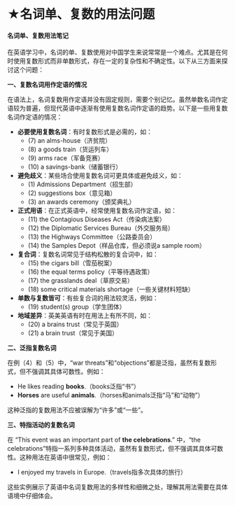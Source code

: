 # ★名词单、复数的用法问题

#### 名词单、复数用法笔记

在英语学习中，名词的单、复数使用对中国学生来说常常是一个难点。尤其是在何时使用复数形式而非单数形式，存在一定的复杂性和不确定性。以下从三方面来探讨这个问题：

**一、复数名词用作定语的情况**

在语法上，名词复数用作定语并没有固定规则，需要个别记忆。虽然单数名词作定语较为普遍，但现代英语中逐渐有使用复数名词作定语的趋势。以下是一些用复数名词作定语的情况：

* **必要使用复数名词**：有时复数形式是必需的，如：
  * (7) an alms-house（济贫院）
  * (8) a goods train（货运列车）
  * (9) arms race（军备竞赛）
  * (10) a savings-bank（储蓄银行）
* **避免歧义**：某些场合使用复数名词可更具体或避免歧义，如：
  * (1) Admissions Department（招生部）
  * (2) suggestions box（意见箱）
  * (3) an awards ceremony（颁奖典礼）
* **正式用语**：在正式英语中，经常使用复数名词作定语，如：
  * (11) the Contagious Diseases Act（传染病法案）
  * (12) the Diplomatic Services Bureau（外交服务局）
  * (13) the Highways Committee（公路委员会）
  * (14) the Samples Depot（样品仓库，但必须说a sample room）
* **复合词**：复数名词常见于结构松散的复合词中，如：
  * (15) the cigars bill（雪茄税案）
  * (16) the equal terms policy（平等待遇政策）
  * (17) the grasslands deal（草原交易）
  * (18) some critical materials shortage（一些关键材料短缺）
* **单数与复数皆可**：有些复合词的用法较灵活，例如：
  * (19) student(s) group（学生团体）
* **地域差异**：英美英语有时在用法上有所不同，如：
  * (20) a brains trust（常见于英国）
  * (21) a brain trust（常见于美国）

**二、泛指复数名词**

在例（4）和（5）中，“war threats”和“objections”都是泛指，虽然有复数形式，但不强调其具体可数性。例如：

* He likes reading **books**.（books泛指“书”）
* **Horses** are useful **animals**.（horses和animals泛指“马”和“动物”）

这种泛指的复数用法不应被误解为“许多”或“一些”。

**三、特指活动的复数名词**

在 “This event was an important part of **the celebrations**.” 中，“the celebrations”特指一系列多种具体活动，虽然有复数形式，但不强调其具体可数性。这种用法在英语中很常见，例如：

* I enjoyed my travels in Europe.（travels指多次具体的旅行）

这些实例展示了英语中名词复数用法的多样性和细微之处，理解其用法需要在具体语境中仔细体会。
